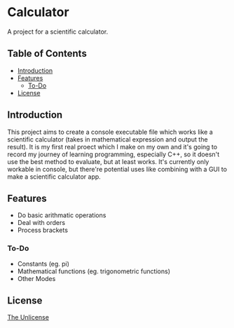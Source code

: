 # Calculator
A project for a scientific calculator.

## Table of Contents
* [Introduction](#introduction)
* [Features](#features)
  *  [To-Do](#to-do)
* [License](#license)

## Introduction
This project aims to create a console executable file which works like a scientific calculator (takes in mathematical expression and output the result).
It is my first real proect which I make on my own and it's going to record my journey of learning programming, especially C++, so it doesn't use the best method to evaluate, but at least works.
It's currently only workable in console, but there're potential uses like combining with a GUI to make a scientific calculator app.

## Features
* Do basic arithmatic operations
* Deal with orders
* Process brackets
### To-Do
* Constants (eg. pi)
* Mathematical functions (eg. trigonometric functions)
* Other Modes

## License
[The Unlicense](https://choosealicense.com/licenses/unlicense/)
